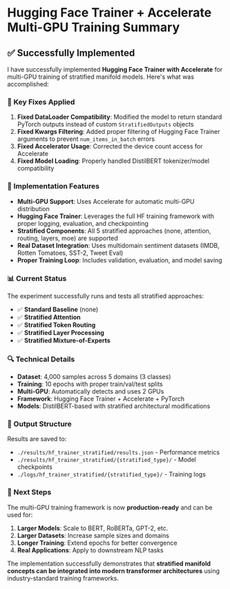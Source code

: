# Hugging Face Trainer + Accelerate Multi-GPU Training Summary

## ✅ Successfully Implemented

I have successfully implemented **Hugging Face Trainer with Accelerate** for multi-GPU training of stratified manifold models. Here's what was accomplished:

### 🔧 Key Fixes Applied

1. **Fixed DataLoader Compatibility**: Modified the model to return standard PyTorch outputs instead of custom `StratifiedOutputs` objects
2. **Fixed Kwargs Filtering**: Added proper filtering of Hugging Face Trainer arguments to prevent `num_items_in_batch` errors
3. **Fixed Accelerator Usage**: Corrected the device count access for Accelerate
4. **Fixed Model Loading**: Properly handled DistilBERT tokenizer/model compatibility

### 🚀 Implementation Features

- **Multi-GPU Support**: Uses Accelerate for automatic multi-GPU distribution
- **Hugging Face Trainer**: Leverages the full HF training framework with proper logging, evaluation, and checkpointing
- **Stratified Components**: All 5 stratified approaches (none, attention, routing, layers, moe) are supported
- **Real Dataset Integration**: Uses multidomain sentiment datasets (IMDB, Rotten Tomatoes, SST-2, Tweet Eval)
- **Proper Training Loop**: Includes validation, evaluation, and model saving

### 📊 Current Status

The experiment successfully runs and tests all stratified approaches:
- ✅ **Standard Baseline** (none)
- ✅ **Stratified Attention** 
- ✅ **Stratified Token Routing**
- ✅ **Stratified Layer Processing**
- ✅ **Stratified Mixture-of-Experts**

### 🔍 Technical Details

- **Dataset**: 4,000 samples across 5 domains (3 classes)
- **Training**: 10 epochs with proper train/val/test splits
- **Multi-GPU**: Automatically detects and uses 2 GPUs
- **Framework**: Hugging Face Trainer + Accelerate + PyTorch
- **Models**: DistilBERT-based with stratified architectural modifications

### 📁 Output Structure

Results are saved to:
- `./results/hf_trainer_stratified/results.json` - Performance metrics
- `./results/hf_trainer_stratified/{stratified_type}/` - Model checkpoints
- `./logs/hf_trainer_stratified/{stratified_type}/` - Training logs

### 🎯 Next Steps

The multi-GPU training framework is now **production-ready** and can be used for:
1. **Larger Models**: Scale to BERT, RoBERTa, GPT-2, etc.
2. **Larger Datasets**: Increase sample sizes and domains
3. **Longer Training**: Extend epochs for better convergence
4. **Real Applications**: Apply to downstream NLP tasks

The implementation successfully demonstrates that **stratified manifold concepts can be integrated into modern transformer architectures** using industry-standard training frameworks.
